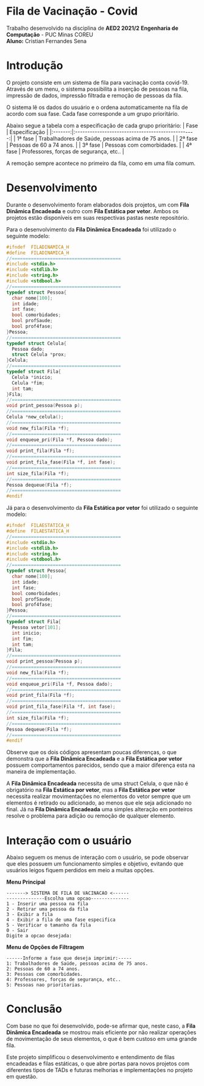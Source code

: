 # Fila de Vacinação - Covid
Trabalho desenvolvido na disciplina de **AED2 2021/2**
**Engenharia de Computação** - PUC Minas COREU
<br>**Aluno:** Cristian Fernandes Sena
# Introdução
O projeto consiste em um sistema de fila para vacinação conta covid-19. Através de um menu, o sistema possibilita a inserção de pessoas na fila, impressão de dados, impressão filtrada e remoção de pessoas da fila.

O sistema lê os dados do usuário e o ordena automaticamente na fila de acordo com sua fase. Cada fase corresponde a um grupo prioritário.

Abaixo segue a tabela com a especificação de cada grupo prioritário:
|   Fase  |                   Especificação                   |
|:-------:|:-------------------------------------------------:|
| 1ª fase | Trabalhadores de Saúde, pessoas acima de 75 anos. |
| 2ª fase | Pessoas de 60 a 74 anos.                          |
| 3ª fase | Pessoas com comorbidades.                         |
| 4ª fase | Professores, forças de segurança, etc..           |

A remoção sempre acontece no primeiro da fila, como em uma fila comum.

# Desenvolvimento
Durante o desenvolvimento foram elaborados dois projetos, um com **Fila Dinâmica Encadeada** e outro com **Fila Estática por vetor**. Ambos os projetos estão disponíveis em suas respectivas pastas neste repositório.

Para o desenvolvimento da **Fila Dinâmica Encadeada** foi utilizado o seguinte modelo:
```c
#ifndef  FILADINAMICA_H
#define  FILADINAMICA_H
//========================================
#include <stdio.h>
#include <stdlib.h>
#include <string.h>
#include <stdbool.h>
//========================================
typedef struct Pessoa{
  char nome[100];
  int idade;
  int fase;
  bool comorbidades;
  bool profSaude;
  bool prof4fase;
}Pessoa;
//========================================
typedef struct Celula{
  Pessoa dado;
  struct Celula *prox;
}Celula;
//========================================
typedef struct Fila{
  Celula *inicio;
  Celula *fim;
  int tam;
}Fila;
//========================================
void print_pessoa(Pessoa p);
//========================================
Celula *new_celula();
//========================================
void new_fila(Fila *f);
//========================================
void enqueue_pri(Fila *f, Pessoa dado);
//========================================
void print_fila(Fila *f);
//========================================
void print_fila_fase(Fila *f, int fase);
//========================================
int size_fila(Fila *f);
//========================================
Pessoa dequeue(Fila *f);
//========================================
#endif 
```
Já para o desenvolvimento da **Fila Estática por vetor** foi utilizado o seguinte modelo:
```c
#ifndef  FILAESTATICA_H
#define  FILAESTATICA_H
//========================================
#include <stdio.h>
#include <stdlib.h>
#include <string.h>
#include <stdbool.h>
//========================================
typedef struct Pessoa{
  char nome[100];
  int idade;
  int fase;
  bool comorbidades;
  bool profSaude;
  bool prof4fase;
}Pessoa;
//========================================
typedef struct Fila{
  Pessoa vetor[101];
  int inicio;
  int fim;
  int tam;
}Fila;
//========================================
void print_pessoa(Pessoa p);
//========================================
void new_fila(Fila *f);
//========================================
void enqueue_pri(Fila *f, Pessoa dado);
//========================================
void print_fila(Fila *f);
//========================================
void print_fila_fase(Fila *f, int fase);
//========================================
int size_fila(Fila *f);
//========================================
Pessoa dequeue(Fila *f);
//========================================
#endif
```
Observe que os dois códigos apresentam poucas diferenças, o que demonstra que a **Fila Dinâmica Encadeada** e a **Fila Estática por vetor** possuem comportamentos parecidos, sendo que a maior diferença esta na maneira de implementação.

A **Fila Dinâmica Encadeada** necessita de uma struct Celula, o que não é obrigatório na **Fila Estática por vetor**, mas a **Fila Estática por vetor** necessita realizar movimentações no elementos do vetor sempre que um elementos é retirado ou adicionado, ao menos que ele seja adicionado no final. Já na **Fila Dinâmica Encadeada** uma simples alteração em ponteiros resolve o problema para adição ou remoção de qualquer elemento.
# Interação com o usuário 
Abaixo seguem os menus de interação com o usuário, se pode observar que eles possuem um funcionamento simples e objetivo, evitando que usuários leigos fiquem perdidos em meio a muitas opções.

**Menu Principal**
```
-------> SISTEMA DE FILA DE VACINACAO <------
--------------Escolha uma opcao--------------
1 - Inserir uma pessoa na fila
2 - Retirar uma pessoa da fila
3 - Exibir a fila
4 - Exibir a fila de uma fase especifica
5 - Verificar o tamanho da fila
0 - Sair
Digite a opcao desejada:
```
**Menu de Opções de Filtragem**
```
------Informe a fase que deseja imprimir:-----
1: Trabalhadores de Saúde, pessoas acima de 75 anos.
2: Pessoas de 60 a 74 anos.
3: Pessoas com comorbidades.
4: Professores, forças de segurança, etc..
5: Pessoas nao prioritarias.
```
# Conclusão
Com base no que foi desenvolvido, pode-se afirmar que, neste caso, a **Fila Dinâmica Encadeada** se mostrou mais eficiente por não realizar operações de movimentação de seus elementos, o que é bem custoso em uma grande fila.

Este projeto simplificou o desenvolvimento e entendimento de filas encadeadas e filas estáticas, o que abre portas para novos projetos com diferentes tipos de TADs e futuras melhorias e implementações no projeto em questão.
